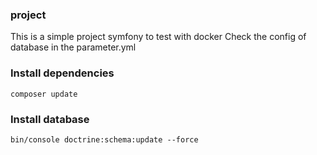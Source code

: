 ### project
This is a simple project symfony to test with docker
Check the config of database in the parameter.yml

### Install dependencies
```
composer update
```

### Install database
```
bin/console doctrine:schema:update --force
```
